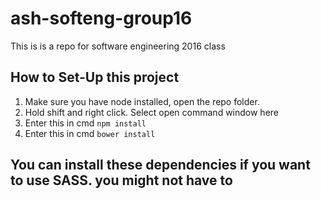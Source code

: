 # ash-softeng-group16
This is is a repo for software engineering 2016 class


## How to Set-Up this project

1. Make sure you have node installed, open the repo folder.
2. Hold shift and right click. Select open command window here
3. Enter this in cmd `npm install`
4. Enter this in cmd `bower install`

## You can install these dependencies if you want to use SASS. you might not have to